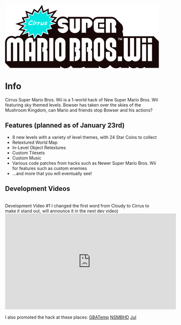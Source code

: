 ![Logo](CirrusSMBWmodLogo.png)
  
# Info
  Cirrus Super Mario Bros. Wii is a 1-world hack of New Super Mario Bros. Wii featuring sky themed levels. Bowser has taken over the skies of the Mushroom Kingdom, can Mario and friends stop Bowser and his actions?


## Features (planned as of January 23rd)
- 8 new levels with a variety of level themes, with 24 Star Coins to collect
- Retextured World Map
- In-Level Object Retextures
- Custom Tilesets
- Custom Music
- Various code patches from hacks such as Newer Super Mario Bros. Wii for features such as custom enemies
- …and more that you will eventually see!

## Development Videos
<br>
Development Video #1 I changed the first word from Cloudy to Cirrus to make it stand out, will announce it in the next dev video)
<iframe width="560" height="315" src="https://www.youtube.com/embed/LjRiZnIgKRs" title="YouTube video player" frameborder="0" allow="accelerometer; autoplay; clipboard-write; encrypted-media; gyroscope; picture-in-picture" allowfullscreen></iframe>

I also promoted the hack at these places: [GBATemp](https://gbatemp.net/threads/cirrus-super-mario-bros-wii.607234/) [NSMBHD](https://nsmbhd.net/thread/5772-cirrus-super-mario-bros-wii/) [Jul](http://jul.rustedlogic.net/thread.php?pid=472068#472068)